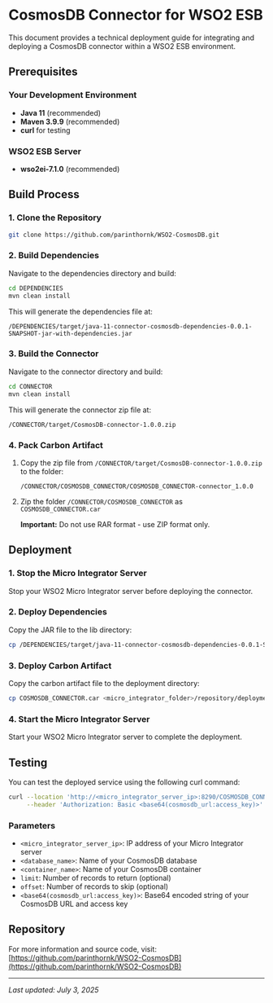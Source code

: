 # CosmosDB Connector for WSO2 ESB

This document provides a technical deployment guide for integrating and deploying a CosmosDB connector within a WSO2 ESB environment.

## Prerequisites

### Your Development Environment

- **Java 11** (recommended)
- **Maven 3.9.9** (recommended)
- **curl** for testing

### WSO2 ESB Server

- **wso2ei-7.1.0** (recommended)

## Build Process

### 1. Clone the Repository

```bash
git clone https://github.com/parinthornk/WSO2-CosmosDB.git
```

### 2. Build Dependencies

Navigate to the dependencies directory and build:

```bash
cd DEPENDENCIES
mvn clean install
```

This will generate the dependencies file at:
```
/DEPENDENCIES/target/java-11-connector-cosmosdb-dependencies-0.0.1-SNAPSHOT-jar-with-dependencies.jar
```

### 3. Build the Connector

Navigate to the connector directory and build:

```bash
cd CONNECTOR
mvn clean install
```

This will generate the connector zip file at:
```
/CONNECTOR/target/CosmosDB-connector-1.0.0.zip
```

### 4. Pack Carbon Artifact

1. Copy the zip file from `/CONNECTOR/target/CosmosDB-connector-1.0.0.zip` to the folder:
   ```
   /CONNECTOR/COSMOSDB_CONNECTOR/COSMOSDB_CONNECTOR-connector_1.0.0
   ```

2. Zip the folder `/CONNECTOR/COSMOSDB_CONNECTOR` as `COSMOSDB_CONNECTOR.car`
   
   **Important:** Do not use RAR format - use ZIP format only.

## Deployment

### 1. Stop the Micro Integrator Server

Stop your WSO2 Micro Integrator server before deploying the connector.

### 2. Deploy Dependencies

Copy the JAR file to the lib directory:

```bash
cp /DEPENDENCIES/target/java-11-connector-cosmosdb-dependencies-0.0.1-SNAPSHOT-jar-with-dependencies.jar <micro_integrator_folder>/lib
```

### 3. Deploy Carbon Artifact

Copy the carbon artifact file to the deployment directory:

```bash
cp COSMOSDB_CONNECTOR.car <micro_integrator_folder>/repository/deployment/server/carbonapps
```

### 4. Start the Micro Integrator Server

Start your WSO2 Micro Integrator server to complete the deployment.

## Testing

You can test the deployed service using the following curl command:

```bash
curl --location 'http://<micro_integrator_server_ip>:8290/COSMOSDB_CONNECTOR/<database_name>/<container_name>?limit=2&offset=10' \
     --header 'Authorization: Basic <base64(cosmosdb_url:access_key)>'
```

### Parameters

- `<micro_integrator_server_ip>`: IP address of your Micro Integrator server
- `<database_name>`: Name of your CosmosDB database
- `<container_name>`: Name of your CosmosDB container
- `limit`: Number of records to return (optional)
- `offset`: Number of records to skip (optional)
- `<base64(cosmosdb_url:access_key)>`: Base64 encoded string of your CosmosDB URL and access key

## Repository

For more information and source code, visit: [https://github.com/parinthornk/WSO2-CosmosDB](https://github.com/parinthornk/WSO2-CosmosDB)

---

*Last updated: July 3, 2025*
